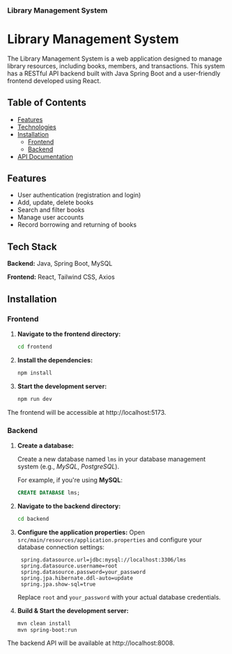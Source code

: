 ### Library Management System


# Library Management System

The Library Management System is a web application designed to manage library resources, including books, members, and transactions. This system has a RESTful API backend built with Java Spring Boot and a user-friendly frontend developed using React.

## Table of Contents

- [Features](#features)
- [Technologies](#tech-stack)
- [Installation](#installation)
  - [Frontend](#frontend)
  - [Backend](#backend)
- [API Documentation](#api-documentation)


## Features

- User authentication (registration and login)
- Add, update, delete books
- Search and filter books
- Manage user accounts
- Record borrowing and returning of books

## Tech Stack

**Backend:** Java, Spring Boot, MySQL

**Frontend:** React, Tailwind CSS, Axios


## Installation


### Frontend

1. **Navigate to the frontend directory:**
   ```bash
   cd frontend
   ```

2. **Install the dependencies:**
   ```bash
   npm install
   ```
3. **Start the development server:**
    ```bash
   npm run dev
   ```
The frontend will be accessible at http://localhost:5173.

### Backend

1. **Create a database:**
  
    Create a new database named `lms` in your database management system (e.g., *MySQL*, *PostgreSQL*).

    For example, if you're using **MySQL**:
     ```sql
     CREATE DATABASE lms;
     ```

2. **Navigate to the backend directory:**
     ```bash
     cd backend
     ```

3. **Configure the application properties:**
    Open `src/main/resources/application.properties` and configure your database connection settings:
     ```properties
      spring.datasource.url=jdbc:mysql://localhost:3306/lms
      spring.datasource.username=root
      spring.datasource.password=your_password
      spring.jpa.hibernate.ddl-auto=update
      spring.jpa.show-sql=true
     ```
    Replace `root` and `your_password` with your actual database credentials.

4. **Build & Start the development server:**
    ```bash
    mvn clean install
    mvn spring-boot:run
   ```
The backend API will be available at http://localhost:8008.
